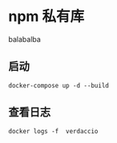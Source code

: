 # npm 私有库
balabalba

## 启动
```shell
docker-compose up -d --build
```

## 查看日志
```shell
docker logs -f  verdaccio
```